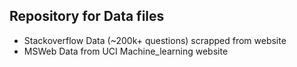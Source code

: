 ## Repository for Data files
  - Stackoverflow Data (~200k+ questions) scrapped from website
  - MSWeb Data from UCI Machine_learning website
